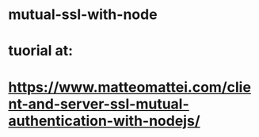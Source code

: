 # mutual-ssl-with-node
# tuorial at:
# https://www.matteomattei.com/client-and-server-ssl-mutual-authentication-with-nodejs/

